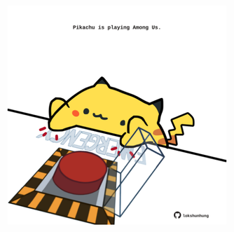 <!-- built at 26/01/2022, 08:01:17 UTC -->
<p align="center">
  <img width="500" height="500" src="./ReadmeImage.svg">
</p>
